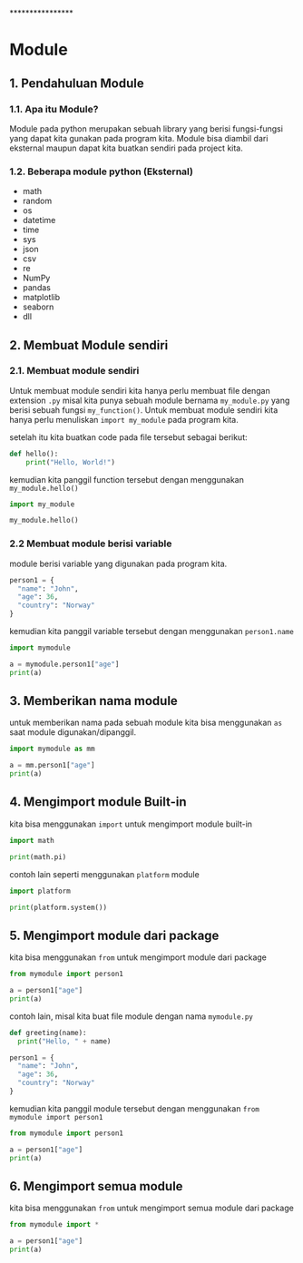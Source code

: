 ****************<h1> Module </h1>

## 1. Pendahuluan Module

### 1.1. Apa itu Module?

Module pada python merupakan sebuah library yang berisi fungsi-fungsi yang dapat kita gunakan pada program kita. Module bisa diambil dari eksternal maupun dapat kita buatkan sendiri pada project kita.

### 1.2. Beberapa module python (Eksternal)

- math
- random
- os
- datetime
- time
- sys
- json
- csv
- re
- NumPy
- pandas
- matplotlib
- seaborn
- dll

## 2. Membuat Module sendiri

### 2.1. Membuat module sendiri

Untuk membuat module sendiri kita hanya perlu membuat file dengan extension `.py`
misal kita punya sebuah module bernama `my_module.py` yang berisi sebuah fungsi `my_function()`. Untuk membuat module sendiri kita hanya perlu menuliskan `import my_module` pada program kita.

setelah itu kita buatkan code pada file tersebut sebagai berikut:

```python
def hello():
    print("Hello, World!")
```

kemudian kita panggil function tersebut dengan menggunakan `my_module.hello()`

```python
import my_module

my_module.hello()
```
### 2.2 Membuat module berisi variable

module berisi variable yang digunakan pada program kita.

```python
person1 = {
  "name": "John",
  "age": 36,
  "country": "Norway"
}
```
kemudian kita panggil variable tersebut dengan menggunakan `person1.name`

```python
import mymodule

a = mymodule.person1["age"]
print(a)
```
## 3. Memberikan nama module

untuk memberikan nama pada sebuah module kita bisa menggunakan `as` saat module digunakan/dipanggil.

```python
import mymodule as mm

a = mm.person1["age"]
print(a)
```

## 4. Mengimport module Built-in

kita bisa menggunakan `import` untuk mengimport module built-in

```python
import math

print(math.pi)
```

contoh lain seperti menggunakan `platform` module

```python
import platform

print(platform.system())
```

## 5. Mengimport module dari package

kita bisa menggunakan `from` untuk mengimport module dari package

```python
from mymodule import person1

a = person1["age"]
print(a)
```

contoh lain, misal kita buat file module dengan nama `mymodule.py` 

```python
def greeting(name):
  print("Hello, " + name)

person1 = {
  "name": "John",
  "age": 36,
  "country": "Norway"
}
```

kemudian kita panggil module tersebut dengan menggunakan `from mymodule import person1`

```python
from mymodule import person1

a = person1["age"]
print(a)
```

## 6. Mengimport semua module

kita bisa menggunakan `from` untuk mengimport semua module dari package

```python
from mymodule import *

a = person1["age"]
print(a)
```





